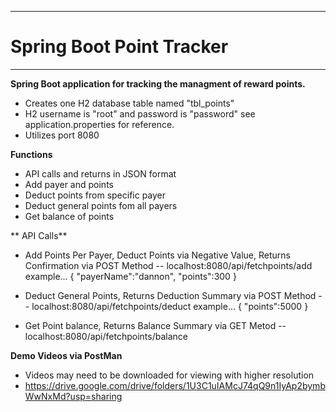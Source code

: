 ------------
# Spring Boot Point Tracker
------------

**Spring Boot application for tracking the managment of reward points.**
- Creates one H2 database table named "tbl_points"
- H2 username is "root" and password is "password" see application.properties for reference.
- Utilizes port 8080

**Functions**
- API calls and returns in JSON format
- Add payer and points
- Deduct points from specific payer
- Deduct general points fom all payers
- Get balance of points 

** API Calls**
- Add Points Per Payer, Deduct Points via Negative Value, Returns Confirmation via POST Method
-- localhost:8080/api/fetchpoints/add
example... 
{
	"payerName":"dannon",
	"points":300
}

- Deduct General Points, Returns Deduction Summary via POST Method
-- localhost:8080/api/fetchpoints/deduct
example...
{
	"points":5000
}

- Get Point balance, Returns Balance Summary via GET Metod 
-- localhost:8080/api/fetchpoints/balance


**Demo Videos via PostMan**
- Videos may need to be downloaded for viewing with higher resolution
- https://drive.google.com/drive/folders/1U3C1uIAMcJ74qQ9n1IyAp2bymbWwNxMd?usp=sharing

